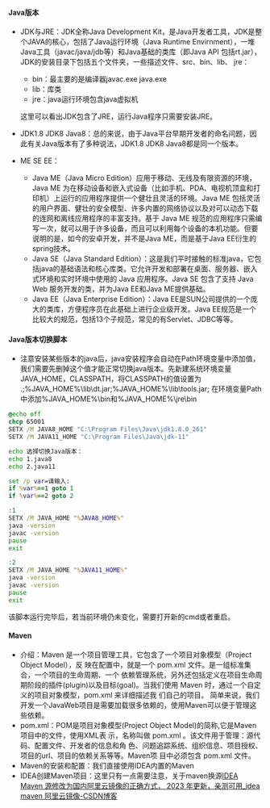 #### Java版本

* JDK与JRE：JDK全称Java Development Kit，是Java开发者工具，JDK是整个JAVA的核心，包括了Java运行环境（Java Runtime Envirnment），一堆Java工具（javac/java/jdb等）和Java基础的类库（即Java API 包括rt.jar），JDK的安装目录下包括五个文件夹，一些描述文件、src、bin、lib、 jre：

  * bin：最主要的是编译器javac.exe java.exe
  * lib：库类
  * jre：java运行环境包含java虚拟机

  这里可以看出JDK包含了JRE，运行Java程序只需要安装JRE。

* JDK1.8 JDK8 Java8：总的来说，由于Java平台早期开发者的命名问题，因此有关Java版本有了多种说法，JDK1.8 JDK8 Java8都是同一个版本。

* ME SE EE：

  * Java ME（Java Micro Edition）应用于移动、无线及有限资源的环境，Java ME 为在移动设备和嵌入式设备（比如手机、PDA、电视机顶盒和打印机）上运行的应用程序提供一个健壮且灵活的环境。Java ME 包括灵活的用户界面、健壮的安全模型、许多内置的网络协议以及对可以动态下载的连网和离线应用程序的丰富支持。基于 Java ME 规范的应用程序只需编写一次，就可以用于许多设备，而且可以利用每个设备的本机功能。但要说明的是，如今的安卓开发，并不是Java ME，而是基于Java EE衍生的spring技术。
  * Java SE（Java Standard Edition）：这是我们平时接触的标准java，它包括java的基础语法和核心库类。它允许开发和部署在桌面、服务器、嵌入式环境和实时环境中使用的 Java 应用程序。Java SE 包含了支持 Java Web 服务开发的类，并为Java EE和Java ME提供基础。
  * Java EE（Java Enterprise Edition）：Java EE是SUN公司提供的一个庞大的类库，方便程序员在此基础上进行企业级开发。Java EE规范是一个比较大的规范，包括13个子规范，常见的有Servlet、JDBC等等。

#### Java版本切换脚本

* 注意安装某些版本的java后，java安装程序会自动在Path环境变量中添加值，我们需要先删掉这个值才能正常切换java版本。先新建系统环境变量JAVA_HOME，CLASSPATH，将CLASSPATH的值设置为 .;%JAVA_HOME%\lib\dt.jar;%JAVA_HOME%\lib\tools.jar; 在环境变量Path中添加%JAVA_HOME%\bin和%JAVA_HOME%\jre\bin

```bat
@echo off
chcp 65001
SETX /M JAVA8_HOME "C:\Program Files\Java\jdk1.8.0_261"
SETX /M JAVA11_HOME "C:\Program Files\Java\jdk-11"

echo 选择切换Java版本：
echo 1.java8
echo 2.java11

set /p var=请输入:
if %var%==1 goto 1
if %var%==2 goto 2

:1
SETX /M JAVA_HOME "%JAVA8_HOME%"
java -version
javac -version
pause
exit

:2
SETX /M JAVA_HOME "%JAVA11_HOME%"
java -version
javac -version
pause
exit

```

该脚本运行完毕后，若当前环境仍未变化，需要打开新的cmd或者重启。

#### Maven

* 介绍：Maven 是一个项目管理工具，它包含了一个项目对象模型（Project Object Model），反 映在配置中，就是一个 pom.xml 文件。是一组标准集合，一个项目的生命周期、一个 依赖管理系统，另外还包括定义在项目生命周期阶段的插件(plugin)以及目标(goal)。当我们使用 Maven 时，通过一个自定义的项目对象模型，pom.xml 来详细描述我 们自己的项目。 简单来说，我们开发一个JavaWeb项目是需要加载很多依赖的，使用Maven可以便于管理这些依赖。
* pom.xml：POM是项目对象模型(Project Object Model)的简称,它是Maven项目中的文件，使用XML表 示，名称叫做 pom.xml 。该文件用于管理：源代码、配置文件、开发者的信息和角 色、问题追踪系统、组织信息、项目授权、项目的url、项目的依赖关系等等。Maven项 目中必须包含 pom.xml 文件。
* Maven的安装和配置：我们直接使用IDEA内置的Maven
* IDEA创建Maven项目：这里只有一点需要注意，关于maven换源[IDEA Maven 源修改为国内阿里云镜像的正确方式， 2023 年更新，亲测可用_idea maven 阿里云镜像-CSDN博客](https://blog.csdn.net/JasonXu94/article/details/130118821)
